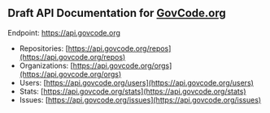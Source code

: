 ## Draft API Documentation for [GovCode.org](https://www.govcode.org)

Endpoint: https://api.govcode.org

* Repositories: [https://api.govcode.org/repos](https://api.govcode.org/repos)
* Organizations: [https://api.govcode.org/orgs](https://api.govcode.org/orgs)
* Users: [https://api.govcode.org/users](https://api.govcode.org/users)
* Stats: [https://api.govcode.org/stats](https://api.govcode.org/stats)
* Issues: [https://api.govcode.org/issues](https://api.govcode.org/issues)
